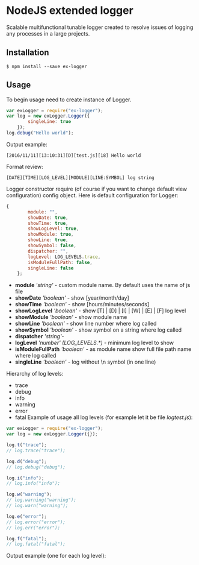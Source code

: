 # NodeJS extended logger
Scalable multifunctional tunable logger created to resolve issues of logging any processes in a large projects.
## Installation
```
$ npm install --save ex-logger
```
## Usage
To begin usage need to create instance of Logger.
```js
var exLogger = require("ex-logger");
var log = new exLogger.Logger({
        singleLine: true
    });
log.debug("Hello world");
```
Output example:
```
[2016/11/11][13:10:31][D][test.js][18] Hello world
```
Format review:
```
[DATE][TIME][LOG_LEVEL][MODULE][LINE:SYMBOL] log string
```
Logger constructor require (of course if you want to change default view configuration) config object. Here is default configuration for Logger:
```js
{
        module: "", 
        showDate: true,
        showTime: true,
        showLogLevel: true,
        showModule: true,
        showLine: true,
        showSymbol: false,
        dispatcher: "",
        logLevel: LOG_LEVELS.trace,
        isModuleFullPath: false,
        singleLine: false
    };
```
- **module** *'string'* - custom module name. By default uses the name of js file
- **showDate** *'boolean'* - show [year/month/day]
- **showTime** *'boolean'* - show [hours/minutes/seconds]
- **showLogLevel** *'boolean'* - show [T] | [D] | [I] | [W] | [E] | [F] log level
- **showModule** *'boolean'* - show module name
- **showLine** *'boolean'* - show line number where log called
- **showSymbol** *'boolean'* - show symbol on a string where log called
- **dispatcher** *'string'*- 
- **logLevel** *'number'* *(LOG_LEVELS.\*)* - minimum log level to show
- **isModuleFullPath** *'boolean'* - as module name show full file path name where log called
- **singleLine** *'boolean'* - log without \n symbol (in one line)

Hierarchy of log levels:
- trace
- debug
- info
- warning
- error
- fatal
Example of usage all log levels (for example let it be file *logtest.js*):
```js
var exLogger = require("ex-logger");
var log = new exLogger.Logger({});

log.t("trace");
// log.trace("trace");

log.d("debug");
// log.debug("debug");

log.i("info");
// log.info("info");

log.w("warning");
// log.warning("warning");
// log.warn("warning");

log.e("error");
// log.error("error");
// log.err("error");

log.f("fatal");
// log.fatal("fatal");
```
Output example (one for each log level):

